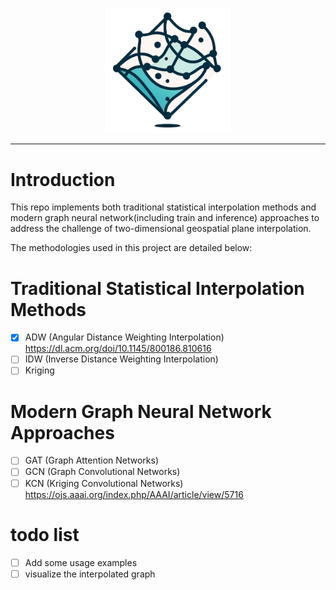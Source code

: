 <p align="center" width="100%">
  <img src='images/logo.png' width="40%">
</p>

---

# Introduction

This repo implements both traditional statistical interpolation methods and modern graph neural network(including train and inference) approaches to address the challenge of two-dimensional geospatial plane interpolation.

The methodologies used in this project are detailed below:

# Traditional Statistical Interpolation Methods

- [x] ADW (Angular Distance Weighting Interpolation) https://dl.acm.org/doi/10.1145/800186.810616
- [ ] IDW (Inverse Distance Weighting Interpolation)
- [ ] Kriging

# Modern Graph Neural Network Approaches

- [ ] GAT (Graph Attention Networks)
- [ ] GCN (Graph Convolutional Networks)
- [ ] KCN (Kriging Convolutional Networks) https://ojs.aaai.org/index.php/AAAI/article/view/5716

# todo list

- [ ] Add some usage examples
- [ ] visualize the interpolated graph
